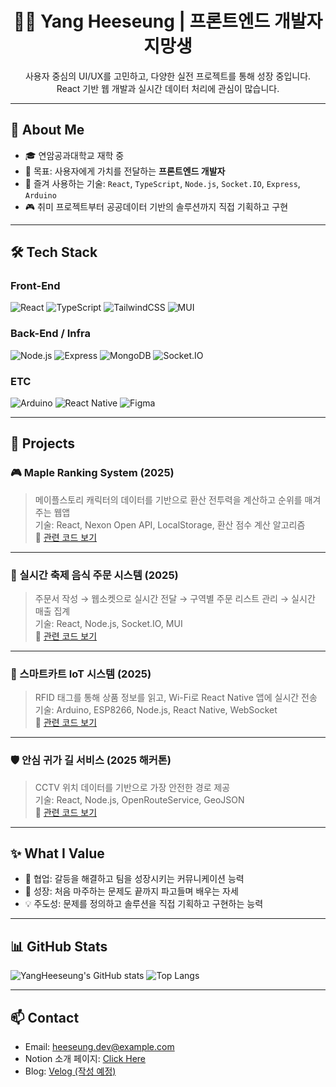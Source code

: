 <h1 align="center">🧑‍💻 Yang Heeseung | 프론트엔드 개발자 지망생</h1>

<p align="center">
  사용자 중심의 UI/UX를 고민하고, 다양한 실전 프로젝트를 통해 성장 중입니다.<br/>
  React 기반 웹 개발과 실시간 데이터 처리에 관심이 많습니다.
</p>

---

## 📌 About Me

- 🎓 연암공과대학교 재학 중
- 🎯 목표: 사용자에게 가치를 전달하는 **프론트엔드 개발자**
- 💬 즐겨 사용하는 기술: `React`, `TypeScript`, `Node.js`, `Socket.IO`, `Express`, `Arduino`
- 🎮 취미 프로젝트부터 공공데이터 기반의 솔루션까지 직접 기획하고 구현

---

## 🛠 Tech Stack

### Front-End
![React](https://img.shields.io/badge/React-61DAFB?style=flat&logo=react&logoColor=black)
![TypeScript](https://img.shields.io/badge/TypeScript-3178C6?style=flat&logo=typescript&logoColor=white)
![TailwindCSS](https://img.shields.io/badge/TailwindCSS-38B2AC?style=flat&logo=tailwind-css&logoColor=white)
![MUI](https://img.shields.io/badge/MUI-007FFF?style=flat&logo=mui&logoColor=white)

### Back-End / Infra
![Node.js](https://img.shields.io/badge/Node.js-339933?style=flat&logo=node.js&logoColor=white)
![Express](https://img.shields.io/badge/Express.js-000000?style=flat&logo=express&logoColor=white)
![MongoDB](https://img.shields.io/badge/MongoDB-47A248?style=flat&logo=mongodb&logoColor=white)
![Socket.IO](https://img.shields.io/badge/Socket.IO-010101?style=flat&logo=socket.io&logoColor=white)

### ETC
![Arduino](https://img.shields.io/badge/Arduino-00979D?style=flat&logo=arduino&logoColor=white)
![React Native](https://img.shields.io/badge/React_Native-20232A?style=flat&logo=react&logoColor=61DAFB)
![Figma](https://img.shields.io/badge/Figma-F24E1E?style=flat&logo=figma&logoColor=white)

---

## 🧩 Projects

### 🎮 Maple Ranking System (2025)
> 메이플스토리 캐릭터의 데이터를 기반으로 환산 전투력을 계산하고 순위를 매겨주는 웹앱  
기술: React, Nexon Open API, LocalStorage, 환산 점수 계산 알고리즘  
📎 [관련 코드 보기](#)

---

### 🍔 실시간 축제 음식 주문 시스템 (2025)
> 주문서 작성 → 웹소켓으로 실시간 전달 → 구역별 주문 리스트 관리 → 실시간 매출 집계  
기술: React, Node.js, Socket.IO, MUI  
📎 [관련 코드 보기](#)

---

### 🛒 스마트카트 IoT 시스템 (2025)
> RFID 태그를 통해 상품 정보를 읽고, Wi-Fi로 React Native 앱에 실시간 전송  
기술: Arduino, ESP8266, Node.js, React Native, WebSocket  
📎 [관련 코드 보기](#)

---

### 🛡️ 안심 귀가 길 서비스 (2025 해커톤)
> CCTV 위치 데이터를 기반으로 가장 안전한 경로 제공  
기술: React, Node.js, OpenRouteService, GeoJSON  
📎 [관련 코드 보기](#)

---

## ✨ What I Value

- 🙌 협업: 갈등을 해결하고 팀을 성장시키는 커뮤니케이션 능력
- 🧠 성장: 처음 마주하는 문제도 끝까지 파고들며 배우는 자세
- 💡 주도성: 문제를 정의하고 솔루션을 직접 기획하고 구현하는 능력

---

## 📊 GitHub Stats

![YangHeeseung's GitHub stats](https://github-readme-stats.vercel.app/api?username=didgmltmd&show_icons=true&theme=default)
![Top Langs](https://github-readme-stats.vercel.app/api/top-langs/?username=didgmltmd&layout=compact)

---

## 📫 Contact

- Email: heeseung.dev@example.com  
- Notion 소개 페이지: [Click Here](https://www.notion.so/yourpage)  
- Blog: [Velog (작성 예정)](#)

